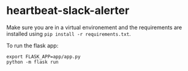# heartbeat-slack-alerter

Make sure you are in a virtual environement and the requirements are installed using ``pip install -r requirements.txt``.

To run the flask app: 

````
export FLASK_APP=app/app.py
python -m flask run
````

